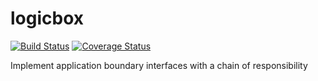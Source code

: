 logicbox
========

[![Build Status](https://travis-ci.org/aq1018/logicbox.png?branch=master)](https://travis-ci.org/aq1018/logicbox)
[![Coverage Status](https://coveralls.io/repos/aq1018/logicbox/badge.png)](https://coveralls.io/r/aq1018/logicbox)

Implement application boundary interfaces with a chain of responsibility
